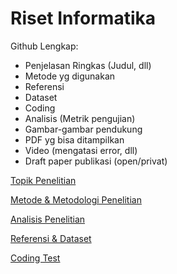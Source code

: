 # Riset Informatika

Github Lengkap:
- Penjelasan Ringkas (Judul, dll)
- Metode yg digunakan
- Referensi
- Dataset
- Coding
- Analisis (Metrik pengujian)
- Gambar-gambar pendukung
- PDF yg bisa ditampilkan
- Video (mengatasi error, dll)
- Draft paper publikasi (open/privat)

[Topik Penelitian](https://github.com/linggarbp/Riset-Informatika/tree/main/tugas1)

[Metode & Metodologi Penelitian](https://github.com/linggarbp/Riset-Informatika/tree/main/tugas2)

[Analisis Penelitian](https://github.com/linggarbp/Riset-Informatika/tree/main/tugas3)

[Referensi & Dataset](https://github.com/linggarbp/Riset-Informatika/tree/main/referensi)

[Coding Test](https://github.com/linggarbp/Riset-Informatika/tree/main/coding)
